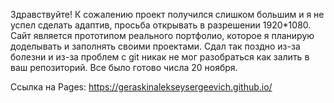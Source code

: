 Здравствуйте! К сожалению проект получился слишком большим и я не успел сделать адаптив, просьба открывать в разрешении 1920*1080.
Сайт является прототипом реального портфолио, которое я планирую доделывать и заполнять своими проектами.
Сдал так поздно из-за болезни и из-за проблем с git никак не мог разобраться как залить в ваш репозиторий. Все было готово числа 20 ноября.

Ссылка на Pages: https://geraskinalekseysergeevich.github.io/
